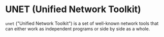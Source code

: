 # UNET (Unified Network Toolkit)

`unet` ("Unified Network Toolkit") is a set of well-known network tools that 
can either work as independent programs or side by side as a whole.

